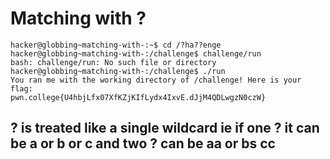 # Matching with ?
    hacker@globbing~matching-with-:~$ cd /?ha??enge
    hacker@globbing~matching-with-:/challenge$ challenge/run
    bash: challenge/run: No such file or directory
    hacker@globbing~matching-with-:/challenge$ ./run
    You ran me with the working directory of /challenge! Here is your flag:
    pwn.college{U4hbjLfx07XfKZjKIfLydx4IxvE.dJjM4QDLwgzN0czW}
## ? is treated like a single wildcard ie if one ? it can be a or b or c and two ? can be aa or bs cc
